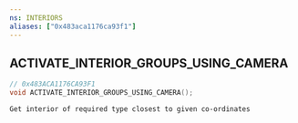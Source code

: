 ```yaml
---
ns: INTERIORS
aliases: ["0x483aca1176ca93f1"]
---
```

## ACTIVATE_INTERIOR_GROUPS_USING_CAMERA

```c
// 0x483ACA1176CA93F1
void ACTIVATE_INTERIOR_GROUPS_USING_CAMERA();
```

```
Get interior of required type closest to given co-ordinates
```
